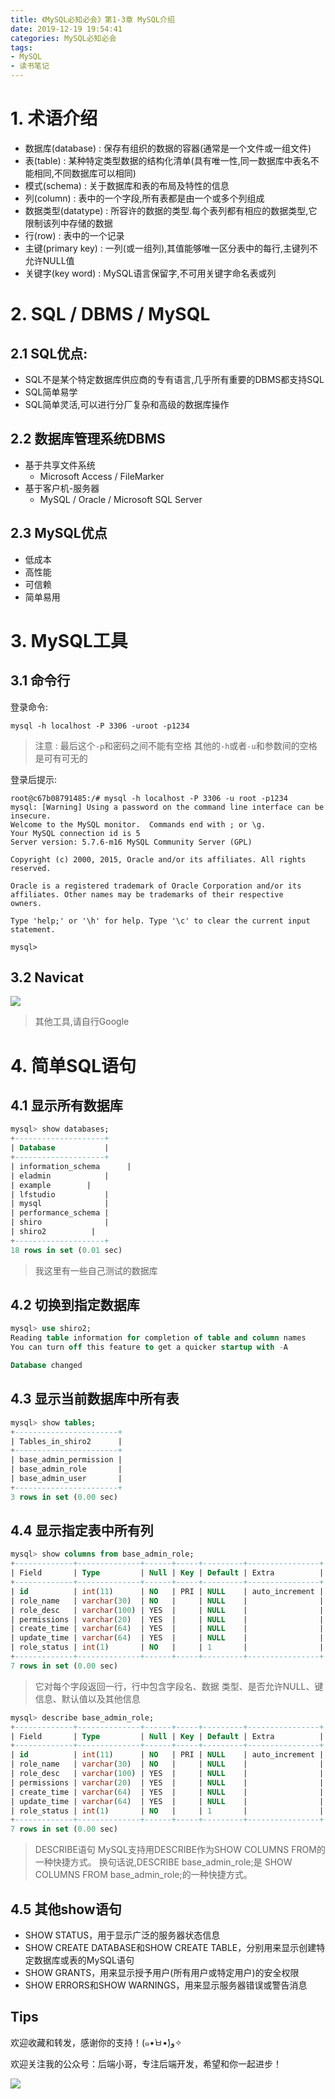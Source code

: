 ```yaml
---
title: 《MySQL必知必会》第1-3章 MySQL介绍
date: 2019-12-19 19:54:41
categories: MySQL必知必会
tags:
- MySQL
- 读书笔记
---
```


# 1. 术语介绍
- 数据库(database) : 保存有组织的数据的容器(通常是一个文件或一组文件)
- 表(table) : 某种特定类型数据的结构化清单(具有唯一性,同一数据库中表名不能相同,不同数据库可以相同)
- 模式(schema) : 关于数据库和表的布局及特性的信息
- 列(column) : 表中的一个字段,所有表都是由一个或多个列组成
- 数据类型(datatype) : 所容许的数据的类型.每个表列都有相应的数据类型,它限制该列中存储的数据
- 行(row) : 表中的一个记录
- 主键(primary key) : 一列(或一组列),其值能够唯一区分表中的每行,主键列不允许NULL值
- 关键字(key word) : MySQL语言保留字,不可用关键字命名表或列

# 2. SQL / DBMS / MySQL
## 2.1 SQL优点:
- SQL不是某个特定数据库供应商的专有语言,几乎所有重要的DBMS都支持SQL
- SQL简单易学
- SQL简单灵活,可以进行分厂复杂和高级的数据库操作

## 2.2 数据库管理系统DBMS
- 基于共享文件系统
  - Microsoft Access / FileMarker
- 基于客户机-服务器
  - MySQL / Oracle / Microsoft SQL Server

## 2.3 MySQL优点
- 低成本
- 高性能
- 可信赖
- 简单易用

# 3. MySQL工具
## 3.1 命令行
登录命令:
```shell
mysql -h localhost -P 3306 -uroot -p1234
```
> 注意 : 
> 最后这个`-p`和密码之间不能有空格
> 其他的`-h`或者`-u`和参数间的空格是可有可无的

登录后提示:
```shell
root@c67b08791485:/# mysql -h localhost -P 3306 -u root -p1234
mysql: [Warning] Using a password on the command line interface can be insecure.
Welcome to the MySQL monitor.  Commands end with ; or \g.
Your MySQL connection id is 5
Server version: 5.7.6-m16 MySQL Community Server (GPL)

Copyright (c) 2000, 2015, Oracle and/or its affiliates. All rights reserved.

Oracle is a registered trademark of Oracle Corporation and/or its
affiliates. Other names may be trademarks of their respective
owners.

Type 'help;' or '\h' for help. Type '\c' to clear the current input statement.

mysql>
```

## 3.2 Navicat
![](https://raw.githubusercontent.com/lujiahao0708/PicRepo/master/blogPic/MySQL/%E3%80%8AMySQL%E5%BF%85%E7%9F%A5%E5%BF%85%E4%BC%9A%E3%80%8B%E8%AF%BB%E4%B9%A6%E7%AC%94%E8%AE%B0/Navicat%E9%93%BE%E6%8E%A5mysql.png)

> 其他工具,请自行Google

# 4. 简单SQL语句
## 4.1 显示所有数据库
```sql
mysql> show databases;
+--------------------+
| Database           |
+--------------------+
| information_schema      |
| eladmin            |
| example        |
| lfstudio           |
| mysql              |
| performance_schema |
| shiro              |
| shiro2          |
+--------------------+
18 rows in set (0.01 sec)
```
> 我这里有一些自己测试的数据库

## 4.2 切换到指定数据库
```sql
mysql> use shiro2;
Reading table information for completion of table and column names
You can turn off this feature to get a quicker startup with -A

Database changed
```

## 4.3 显示当前数据库中所有表
```sql
mysql> show tables;
+-----------------------+
| Tables_in_shiro2      |
+-----------------------+
| base_admin_permission |
| base_admin_role       |
| base_admin_user       |
+-----------------------+
3 rows in set (0.00 sec)
```

## 4.4 显示指定表中所有列
```sql
mysql> show columns from base_admin_role;
+-------------+--------------+------+-----+---------+----------------+
| Field       | Type         | Null | Key | Default | Extra          |
+-------------+--------------+------+-----+---------+----------------+
| id          | int(11)      | NO   | PRI | NULL    | auto_increment |
| role_name   | varchar(30)  | NO   |     | NULL    |                |
| role_desc   | varchar(100) | YES  |     | NULL    |                |
| permissions | varchar(20)  | YES  |     | NULL    |                |
| create_time | varchar(64)  | YES  |     | NULL    |                |
| update_time | varchar(64)  | YES  |     | NULL    |                |
| role_status | int(1)       | NO   |     | 1       |                |
+-------------+--------------+------+-----+---------+----------------+
7 rows in set (0.00 sec)
```

> 它对每个字段返回一行，行中包含字段名、数据 类型、是否允许NULL、键信息、默认值以及其他信息

```sql
mysql> describe base_admin_role;
+-------------+--------------+------+-----+---------+----------------+
| Field       | Type         | Null | Key | Default | Extra          |
+-------------+--------------+------+-----+---------+----------------+
| id          | int(11)      | NO   | PRI | NULL    | auto_increment |
| role_name   | varchar(30)  | NO   |     | NULL    |                |
| role_desc   | varchar(100) | YES  |     | NULL    |                |
| permissions | varchar(20)  | YES  |     | NULL    |                |
| create_time | varchar(64)  | YES  |     | NULL    |                |
| update_time | varchar(64)  | YES  |     | NULL    |                |
| role_status | int(1)       | NO   |     | 1       |                |
+-------------+--------------+------+-----+---------+----------------+
7 rows in set (0.00 sec)
```
> DESCRIBE语句 MySQL支持用DESCRIBE作为SHOW COLUMNS FROM的一种快捷方式。
> 换句话说,DESCRIBE base_admin_role;是 SHOW COLUMNS FROM base_admin_role;的一种快捷方式。

## 4.5 其他show语句
- SHOW STATUS，用于显示广泛的服务器状态信息
- SHOW CREATE DATABASE和SHOW CREATE TABLE，分别用来显示创建特定数据库或表的MySQL语句
- SHOW GRANTS，用来显示授予用户(所有用户或特定用户)的安全权限
- SHOW ERRORS和SHOW WARNINGS，用来显示服务器错误或警告消息


## Tips
欢迎收藏和转发，感谢你的支持！(๑•̀ㅂ•́)و✧ 

欢迎关注我的公众号：后端小哥，专注后端开发，希望和你一起进步！

![](https://github.com/lujiahao0708/PicRepo/raw/master/公众号二维码.jpg)
